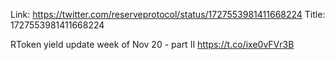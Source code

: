 Link:  https://twitter.com/reserveprotocol/status/1727553981411668224
Title: 1727553981411668224

RToken yield update week of Nov 20 - part II https://t.co/ixe0vFVr3B